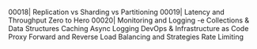 00018| Replication vs Sharding vs Partitioning
00019| Latency and Throughput Zero to Hero
00020| Monitoring and Logging
-e 
Collections & Data Structures
Caching
Async Logging
DevOps & Infrastructure as Code
Proxy Forward and Reverse
Load Balancing and Strategies
Rate Limiting
